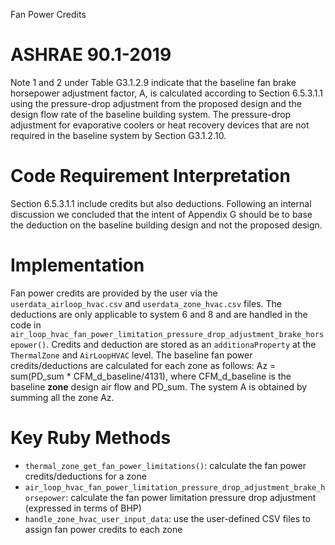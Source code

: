 Fan Power Credits

# ASHRAE 90.1-2019
Note 1 and 2 under Table G3.1.2.9 indicate that the baseline fan brake horsepower adjustment factor, A, is calculated according to Section 6.5.3.1.1 using the pressure-drop adjustment from the proposed design and the design flow rate of the baseline building system. The pressure-drop adjustment for evaporative coolers or heat recovery devices that are not required in the baseline system by Section G3.1.2.10.

# Code Requirement Interpretation
Section 6.5.3.1.1 include credits but also deductions. Following an internal discussion we concluded that the intent of Appendix G should be to base the deduction on the baseline building design and not the proposed design.

# Implementation
Fan power credits are provided by the user via the `userdata_airloop_hvac.csv` and `userdata_zone_hvac.csv` files. The deductions are only applicable to system 6 and 8 and are handled in the code in `air_loop_hvac_fan_power_limitation_pressure_drop_adjustment_brake_horsepower()`. Credits and deduction are stored as an `additionaProperty` at the `ThermalZone` and `AirLoopHVAC` level. The baseline fan power credits/deductions are calculated for each zone as follows: Az = sum(PD_sum * CFM_d_baseline/4131), where CFM_d_baseline is the baseline __zone__ design air flow and PD_sum. The system A is obtained by summing all the zone Az.

# Key Ruby Methods
* `thermal_zone_get_fan_power_limitations()`: calculate the fan power credits/deductions for a zone
* `air_loop_hvac_fan_power_limitation_pressure_drop_adjustment_brake_horsepower`: calculate the fan power limitation pressure drop adjustment (expressed in terms of BHP)
* `handle_zone_hvac_user_input_data`: use the user-defined CSV files to assign fan power credits to each zone
